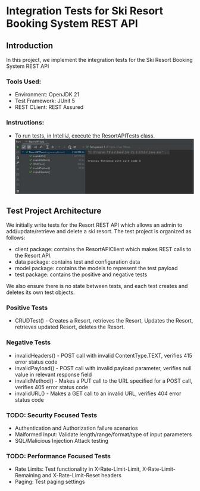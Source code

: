 # Integration Tests for Ski Resort Booking System REST API

## Introduction
In this project, we implement the integration tests for the Ski Resort Booking System REST API

### Tools Used:
* Environment: OpenJDK 21
* Test Framework: JUnit 5
* REST CLient: REST Assured

### Instructions:
* To run tests, in IntelliJ, execute the ResortAPITests class.
![alt text](https://github.com/aemtenan/skiresort-integration-tests/blob/main/src/main/resources/static/tests.png?raw=true)


## Test Project Architecture
We initially write tests for the Resort REST API which allows an admin to add/update/retrieve and delete a ski resort.
The test project is organized as follows:
* client package: contains the ResortAPIClient which makes REST calls to the Resort API.
* data package: contains test and configuration data
* model package: contains the models to represent the test payload
* test package: contains the positive and negative tests

We also ensure there is no state between tests, and each test creates and deletes its own test objects.

### Positive Tests
* CRUDTest() - Creates a Resort, retrieves the Resort, Updates the Resort, retrieves updated Resort, deletes the Resort.
### Negative Tests
* invalidHeaders() - POST call with invalid ContentType.TEXT, verifies 415 error status code
* invalidPayload() - POST call with invalid payload parameter, verifies null value in relevant response field
* invalidMethod() - Makes a PUT call to the URL specified for a POST call, verifies 405 error status code
* invalidURL() - Makes a GET call to an invalid URL, verifies 404 error status code
### TODO: Security Focused Tests
* Authentication and Authorization failure scenarios
* Malformed Input: Validate length/range/format/type of input parameters
* SQL/Malicious Injection Attack testing
### TODO: Performance Focused Tests
* Rate Limits: Test functionality in X-Rate-Limit-Limit, X-Rate-Limit-Remaining and X-Rate-Limit-Reset headers
* Paging: Test paging settings
